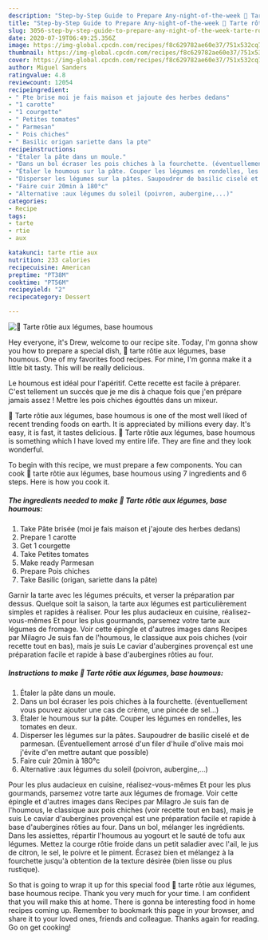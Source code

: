 ```yaml
---
description: "Step-by-Step Guide to Prepare Any-night-of-the-week 💮 Tarte rôtie aux légumes, base houmous"
title: "Step-by-Step Guide to Prepare Any-night-of-the-week 💮 Tarte rôtie aux légumes, base houmous"
slug: 3056-step-by-step-guide-to-prepare-any-night-of-the-week-tarte-rotie-aux-legumes-base-houmous
date: 2020-07-19T06:49:25.356Z
image: https://img-global.cpcdn.com/recipes/f8c629782ae60e37/751x532cq70/💮-tarte-rotie-aux-legumes-base-houmous-photo-principale-de-la-recette.jpg
thumbnail: https://img-global.cpcdn.com/recipes/f8c629782ae60e37/751x532cq70/💮-tarte-rotie-aux-legumes-base-houmous-photo-principale-de-la-recette.jpg
cover: https://img-global.cpcdn.com/recipes/f8c629782ae60e37/751x532cq70/💮-tarte-rotie-aux-legumes-base-houmous-photo-principale-de-la-recette.jpg
author: Miguel Sanders
ratingvalue: 4.8
reviewcount: 12054
recipeingredient:
- " Pte brise moi je fais maison et jajoute des herbes dedans"
- "1 carotte"
- "1 courgette"
- " Petites tomates"
- " Parmesan"
- " Pois chiches"
- " Basilic origan sariette dans la pte"
recipeinstructions:
- "Étaler la pâte dans un moule."
- "Dans un bol écraser les pois chiches à la fourchette. (éventuellement vous pouvez ajouter une cas de crème, une pincée de sel...)"
- "Étaler le houmous sur la pâte. Couper les légumes en rondelles, les tomates en deux."
- "Disperser les légumes sur la pâtes. Saupoudrer de basilic ciselé et de parmesan. (Éventuellement arrosé d&#39;un filer d&#39;huile d&#39;olive mais moi j&#39;évite d&#39;en mettre autant que possible)"
- "Faire cuir 20min à 180°c"
- "Alternative :aux légumes du soleil (poivron, aubergine,...)"
categories:
- Recipe
tags:
- tarte
- rtie
- aux

katakunci: tarte rtie aux 
nutrition: 233 calories
recipecuisine: American
preptime: "PT38M"
cooktime: "PT56M"
recipeyield: "2"
recipecategory: Dessert

---
```



![💮 Tarte rôtie aux légumes, base houmous](https://img-global.cpcdn.com/recipes/f8c629782ae60e37/751x532cq70/💮-tarte-rotie-aux-legumes-base-houmous-photo-principale-de-la-recette.jpg)

Hey everyone, it's Drew, welcome to our recipe site. Today, I'm gonna show you how to prepare a special dish, 💮 tarte rôtie aux légumes, base houmous. One of my favorites food recipes. For mine, I'm gonna make it a little bit tasty. This will be really delicious.

Le houmous est idéal pour l&#39;apéritif. Cette recette est facile à préparer. C&#39;est tellement un succès que je me dis à chaque fois que j&#39;en prépare jamais assez ! Mettre les pois chiches égouttés dans un mixeur.

💮 Tarte rôtie aux légumes, base houmous is one of the most well liked of recent trending foods on earth. It is appreciated by millions every day. It's easy, it is fast, it tastes delicious. 💮 Tarte rôtie aux légumes, base houmous is something which I have loved my entire life. They are fine and they look wonderful.


To begin with this recipe, we must prepare a few components. You can cook 💮 tarte rôtie aux légumes, base houmous using 7 ingredients and 6 steps. Here is how you cook it.

<!--inarticleads1-->

##### The ingredients needed to make 💮 Tarte rôtie aux légumes, base houmous:

1. Take  Pâte brisée (moi je fais maison et j&#39;ajoute des herbes dedans)
1. Prepare 1 carotte
1. Get 1 courgette
1. Take  Petites tomates
1. Make ready  Parmesan
1. Prepare  Pois chiches
1. Take  Basilic (origan, sariette dans la pâte)


Garnir la tarte avec les légumes précuits, et verser la préparation par dessus. Quelque soit la saison, la tarte aux légumes est particulièrement simples et rapides à réaliser. Pour les plus audacieux en cuisine, réalisez-vous-mêmes Et pour les plus gourmands, parsemez votre tarte aux légumes de fromage. Voir cette épingle et d&#39;autres images dans Recipes par Milagro Je suis fan de l&#39;houmous, le classique aux pois chiches (voir recette tout en bas), mais je suis Le caviar d&#39;aubergines provençal est une préparation facile et rapide à base d&#39;aubergines rôties au four. 

<!--inarticleads2-->

##### Instructions to make 💮 Tarte rôtie aux légumes, base houmous:

1. Étaler la pâte dans un moule.
1. Dans un bol écraser les pois chiches à la fourchette. (éventuellement vous pouvez ajouter une cas de crème, une pincée de sel...)
1. Étaler le houmous sur la pâte. Couper les légumes en rondelles, les tomates en deux.
1. Disperser les légumes sur la pâtes. Saupoudrer de basilic ciselé et de parmesan. (Éventuellement arrosé d&#39;un filer d&#39;huile d&#39;olive mais moi j&#39;évite d&#39;en mettre autant que possible)
1. Faire cuir 20min à 180°c
1. Alternative :aux légumes du soleil (poivron, aubergine,...)


Pour les plus audacieux en cuisine, réalisez-vous-mêmes Et pour les plus gourmands, parsemez votre tarte aux légumes de fromage. Voir cette épingle et d&#39;autres images dans Recipes par Milagro Je suis fan de l&#39;houmous, le classique aux pois chiches (voir recette tout en bas), mais je suis Le caviar d&#39;aubergines provençal est une préparation facile et rapide à base d&#39;aubergines rôties au four. Dans un bol, mélanger les ingrédients. Dans les assiettes, répartir l&#39;houmous au yogourt et le sauté de tofu aux légumes. Mettez la courge rôtie froide dans un petit saladier avec l&#39;ail, le jus de citron, le sel, le poivre et le piment. Écrasez bien et mélangez à la fourchette jusqu&#39;à obtention de la texture désirée (bien lisse ou plus rustique). 

So that is going to wrap it up for this special food 💮 tarte rôtie aux légumes, base houmous recipe. Thank you very much for your time. I am confident that you will make this at home. There is gonna be interesting food in home recipes coming up. Remember to bookmark this page in your browser, and share it to your loved ones, friends and colleague. Thanks again for reading. Go on get cooking!
